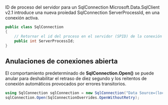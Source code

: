 ID de proceso del servidor para un SqlConnection
Microsoft.Data.SqlClient v2.1 introduce una nueva proíedad SqlConnection ServerProcessId, en una conexión activa.

```csharp
public class SqlConnection
{
    // Retornar el id del proceso en el servidor (SPID) de la conexión activa
    public int ServerProcessId;
}
```
## Anulaciones de conexiones abierta

El comportamiento predeterminado de **SqlConnection.Open()** se puede anular para deshabilitar el retraso de diez segundo y los reitentos de conexión automáticos provocados por errores transitorios.  


```csharp
using SqlConnection sqlConnection = new SqlConnection("Data Source=(local);Integrated Security=true;Initial Catalog=AdventureWorks;");
sqlConnection.Open(SqlConnectionOverrides.OpenWithoutRetry);
```

